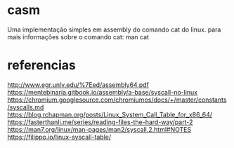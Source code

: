 # casm
Uma implementação simples em assembly do comando cat do linux.
para mais informações sobre o comando cat: man cat

# referencias
http://www.egr.unlv.edu/%7Eed/assembly64.pdf
https://mentebinaria.gitbook.io/assembly/a-base/syscall-no-linux
https://chromium.googlesource.com/chromiumos/docs/+/master/constants/syscalls.md
https://blog.rchapman.org/posts/Linux_System_Call_Table_for_x86_64/
https://fasterthanli.me/series/reading-files-the-hard-way/part-2
https://man7.org/linux/man-pages/man2/syscall.2.html#NOTES
https://filippo.io/linux-syscall-table/
